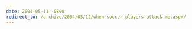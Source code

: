```yaml
---
date: 2004-05-11 -0800
redirect_to: /archive/2004/05/12/when-soccer-players-attack-me.aspx/
---
```

